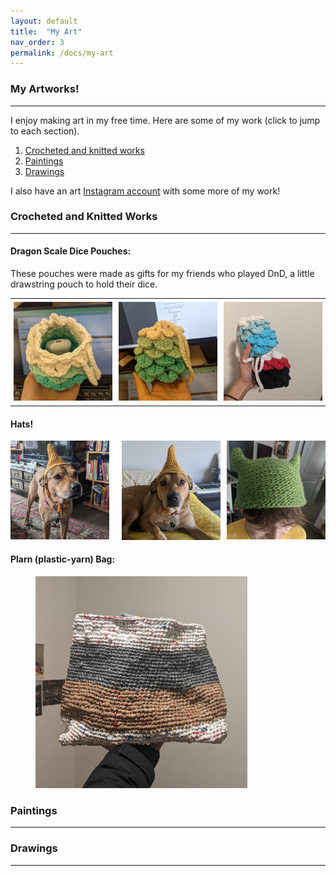 ```yaml
---
layout: default
title:  "My Art"
nav_order: 3
permalink: /docs/my-art
---
```

### My Artworks!
---------------------------------------------------------------
I enjoy making art in my free time. Here are some of my work (click to jump to each section).  
1. [Crocheted and knitted works](#crochet) 
2. [Paintings](#paintings)
3. [Drawings](#drawings)   

I also have an art <a href="https://www.instagram.com/vovonart/" target="_blank">Instagram account</a> with some more of my work!

### Crocheted and Knitted Works   <a class="anchor" id="crochet"></a>
----------------------------------------------------------------------------------
#### Dragon Scale Dice Pouches: 
These pouches were made as gifts for my friends who played DnD, a little drawstring pouch to hold their dice. 
<div id="image-table">
    <table>
	    <tr>
    	    <td style="padding:5px">
        	    <img src="/assets/img/my-art/crochet/dragon_pouch.jpg" width="220"/>
      	    </td>
            <td style="padding:5px">
            	<img src="/assets/img/my-art/crochet/dragon_pouch3.jpg" width="220"/>
            </td>
            <td style="padding:5px">
            	<img src="/assets/img/my-art/crochet/dragon_pouch2.jpg" width="220"/>
            </td>
        </tr>
    </table>
</div>

#### Hats!
<div style="display:flex">
     <div style="flex:1;padding-right:10px;">
          <img src="/assets/img/my-art/crochet/iggy_hat.jpg" width="220"/>
     </div>
     <div style="flex:1;padding-left:10px;">
          <img src="/assets/img/my-art/crochet/iggy_hat2.jpg" width="220"/>
     </div>
     <div style="flex:1;padding-left:10px;">
          <img src="/assets/img/my-art/crochet/knitted_hat.jpg" width="220"/>
     </div>
</div>

#### Plarn (plastic-yarn) Bag: 
<figure>
<img src="/assets/img/my-art/crochet/plarn_bag.jpg" alt="Trulli" style="width:80%">
</figure>




### Paintings   <a class="anchor" id="paintings"></a>
--------------------------------------------------------------------------



### Drawings   <a class="anchor" id="drawings"></a>
--------------------------------------------------------------------------
